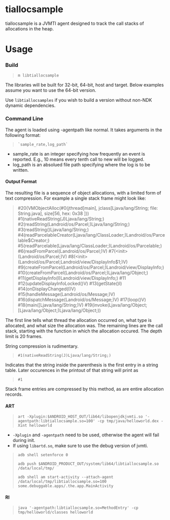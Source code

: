 # tiallocsample

tiallocsample is a JVMTI agent designed to track the call stacks of allocations
in the heap.

# Usage
### Build
>    `m libtiallocsample`

The libraries will be built for 32-bit, 64-bit, host and target. Below examples
assume you want to use the 64-bit version.

Use `libtiallocsamples` if you wish to build a version without non-NDK dynamic dependencies.

### Command Line

The agent is loaded using -agentpath like normal. It takes arguments in the
following format:
>     `sample_rate,log_path`

* sample_rate is an integer specifying how frequently an event is reported.
  E.g., 10 means every tenth call to new will be logged.
* log_path is an absolued file path specifying where the log is to be written.

#### Output Format

The resulting file is a sequence of object allocations, with a limited form of
text compression.  For example a single stack frame might look like:

> #20(VMObjectAlloc(#0(jthread[main], jclass[Ljava/lang/String; file: String.java], size[56, hex: 0x38
> ]))
>     #1(nativeReadString(J)Ljava/lang/String;)
>     #2(readString(Landroid/os/Parcel;)Ljava/lang/String;)
>     #3(readString()Ljava/lang/String;)
>     #4(readParcelableCreator(Ljava/lang/ClassLoader;)Landroid/os/Parcelable$Creator;)
>     #5(readParcelable(Ljava/lang/ClassLoader;)Landroid/os/Parcelable;)
>     #6(readFromParcel(Landroid/os/Parcel;)V)
>     #7(<init>(Landroid/os/Parcel;)V)
>     #8(<init>(Landroid/os/Parcel;Landroid/view/DisplayInfo$1;)V)
>     #9(createFromParcel(Landroid/os/Parcel;)Landroid/view/DisplayInfo;)
>     #10(createFromParcel(Landroid/os/Parcel;)Ljava/lang/Object;)
>     #11(getDisplayInfo(I)Landroid/view/DisplayInfo;)
>     #11
>     #12(updateDisplayInfoLocked()V)
>     #13(getState()I)
>     #14(onDisplayChanged(I)V)
>     #15(handleMessage(Landroid/os/Message;)V)
>     #16(dispatchMessage(Landroid/os/Message;)V)
>     #17(loop()V)
>     #18(main([Ljava/lang/String;)V)
>     #19(invoke(Ljava/lang/Object;[Ljava/lang/Object;)Ljava/lang/Object;))

The first line tells what thread the allocation occurred on, what type is
allocated, and what size the allocation was.  The remaining lines are the call
stack, starting with the function in which the allocation occured.  The depth
limit is 20 frames.

String compression is rudimentary.

>     #1(nativeReadString(J)Ljava/lang/String;)

Indicates that the string inside the parenthesis is the first entry in a string
table.  Later occurences in the printout of that string will print as

>     #1

Stack frame entries are compressed by this method, as are entire allocation
records.


#### ART
>    `art -Xplugin:$ANDROID_HOST_OUT/lib64/libopenjdkjvmti.so '-agentpath:libtiallocsample.so=100' -cp tmp/java/helloworld.dex -Xint helloworld`

* `-Xplugin` and `-agentpath` need to be used, otherwise the agent will fail during init.
* If using `libartd.so`, make sure to use the debug version of jvmti.

>    `adb shell setenforce 0`
>
>    `adb push $ANDROID_PRODUCT_OUT/system/lib64/libtiallocsample.so /data/local/tmp/`
>
>    `adb shell am start-activity --attach-agent /data/local/tmp/libtiallocsample.so=100 some.debuggable.apps/.the.app.MainActivity`

#### RI
>    `java '-agentpath:libtiallocsample.so=MethodEntry' -cp tmp/helloworld/classes helloworld`
